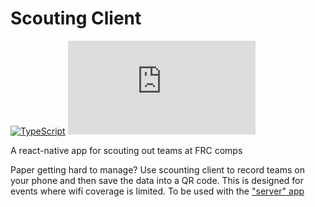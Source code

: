 # Scouting Client

[![TypeScript](https://img.shields.io/badge/--3178C6?logo=typescript&logoColor=ffffff)](https://www.typescriptlang.org/) [![GitHub license](https://badgen.net/github/license/Naereen/Strapdown.js)](https://github.com/Naereen/StrapDown.js/blob/master/LICENSE)

A react-native app for scouting out teams at FRC comps

Paper getting hard to manage? Use scounting client to record teams on your phone and then save the data into a QR code. This is designed for events where wifi coverage is limited. To be used with the ["server" app](https://github.com/omagarwal25/scouting-server)
